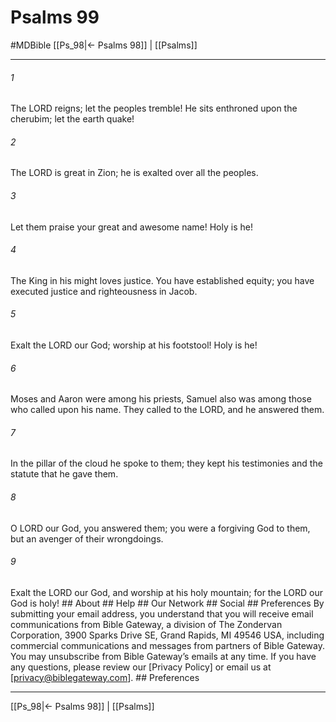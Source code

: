 # Psalms 99
#MDBible
[[Ps_98|← Psalms 98]] | [[Psalms]]

***


###### 1 
The LORD reigns; let the peoples tremble! He sits enthroned upon the cherubim; let the earth quake! 

###### 2 
The LORD is great in Zion; he is exalted over all the peoples. 

###### 3 
Let them praise your great and awesome name! Holy is he! 

###### 4 
The King in his might loves justice. You have established equity; you have executed justice and righteousness in Jacob. 

###### 5 
Exalt the LORD our God; worship at his footstool! Holy is he! 

###### 6 
Moses and Aaron were among his priests, Samuel also was among those who called upon his name. They called to the LORD, and he answered them. 

###### 7 
In the pillar of the cloud he spoke to them; they kept his testimonies and the statute that he gave them. 

###### 8 
O LORD our God, you answered them; you were a forgiving God to them, but an avenger of their wrongdoings. 

###### 9 
Exalt the LORD our God, and worship at his holy mountain; for the LORD our God is holy! ## About ## Help ## Our Network ## Social ## Preferences By submitting your email address, you understand that you will receive email communications from Bible Gateway, a division of The Zondervan Corporation, 3900 Sparks Drive SE, Grand Rapids, MI 49546 USA, including commercial communications and messages from partners of Bible Gateway. You may unsubscribe from Bible Gateway&rsquo;s emails at any time. If you have any questions, please review our [Privacy Policy] or email us at [privacy@biblegateway.com]. ## Preferences

***

[[Ps_98|← Psalms 98]] | [[Psalms]]

